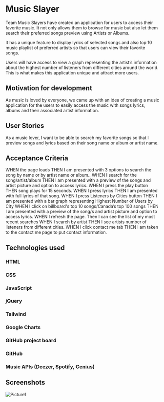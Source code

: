 # Music Slayer

Team Music Slayers have created an application for users to access their favorite music. It not only allows them to browse for music but also let them search their preferred songs preview using Artists or Albums.

It has a unique feature to display lyrics of selected songs and also top 10 music playlist of preferred artists so that users can view their favorite songs.

Users will have access to view a graph representing the artist’s information about the highest number of listeners from different cities around the world. This is what makes this application unique and attract more users.

## Motivation for development

As music is loved by everyone, we came up with an idea of creating a music application for the users to easily access the music with songs lyrics, albums and  their associated artist information.

## User Stories
As a music lover,
I want to be able to search my favorite songs so that I preview songs and lyrics based on their song name or album or artist name.

## Acceptance Criteria

WHEN the page loads
THEN I am presented with 3 options to search the song by name or by artist name or album..
WHEN I search for the song/artist/album
THEN I am presented with a preview of the songs and artist picture and option to access lyrics.
WHEN I press the play button
THEN song plays for 15 seconds.
WHEN I press lyrics
THEN I am presented with full lyrics of that song.
WHEN I press Listeners by Cities button
THEN I am presented with a bar graph representing  Highest Number of Users by City
WHEN I click on billboard's top 10 songs/Canada’s top 100 songs
THEN I am presented with a preview of the song/s and artist picture and option to access lyrics.
WHEN I refresh the page.
Then I can see the list of my most recent searches
WHEN I search by artist
THEN I see artists number of listeners from different cities.
WHEN I click contact me tab
THEN I am taken to the contact me page to put contact information.


## Technologies used

### HTML
### CSS
### JavaScript
### jQuery
### Tailwind
### Google Charts
### GitHub project board
### GitHub
### Music APIs (Deezer, Spotify, Genius)

## Screenshots
![Picture1](https://user-images.githubusercontent.com/102547978/162610618-6acaef9a-7051-43a1-b7dc-c130d9d2d15f.png)






